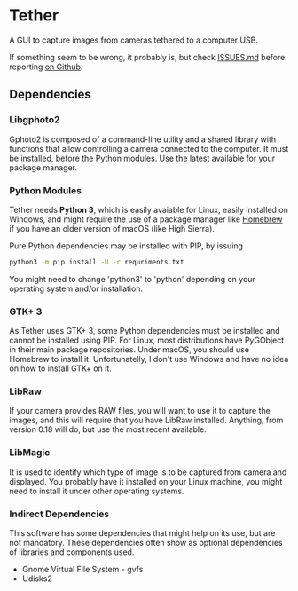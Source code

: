 # Tether

A GUI to capture images from cameras tethered to a computer USB.

If something seem to be wrong, it probably is, but check
[ISSUES.md](ISSUES.md) before reporting
[on Github](https://github.com/rafasgj/tether/issues).

## Dependencies

### Libgphoto2

Gphoto2 is composed of a command-line utility and a shared library with
functions that allow controlling a camera connected to the computer. It
must be installed, before the Python modules. Use the latest available
for your package manager.

### Python Modules

Tether needs **Python 3**, which is easily avaiable for Linux, easily
installed on Windows, and might require the use of a package manager
like [Homebrew](https://brew.sh) if you have an older version of macOS
(like High Sierra).

Pure Python dependencies may be installed with PIP, by issuing

```sh
python3 -m pip install -U -r requriments.txt
```

You might need to change 'python3' to 'python' depending on your
operating system and/or installation.

### GTK+ 3

As Tether uses GTK+ 3, some Python dependencies must be installed and
cannot be installed using PIP. For Linux, most distributions have
PyGObject in their main package repositories. Under macOS, you should
use Homebrew to install it. Unfortunatelly, I don't use Windows and
have no idea on how to install GTK+ on it.

### LibRaw

If your camera provides RAW files, you will want to use it to capture the
images, and this will require that you have LibRaw installed. Anything,
from version 0.18 will do, but use the most recent available.

### LibMagic

It is used to identify which type of image is to be captured from
camera and displayed. You probably have it installed on your Linux
machine, you might need to install it under other operating systems.

### Indirect Dependencies

This software has some dependencies that might help on its use, but are
not mandatory. These dependencies often show as optional dependencies of
libraries and components used.

* Gnome Virtual File System - gvfs
* Udisks2

